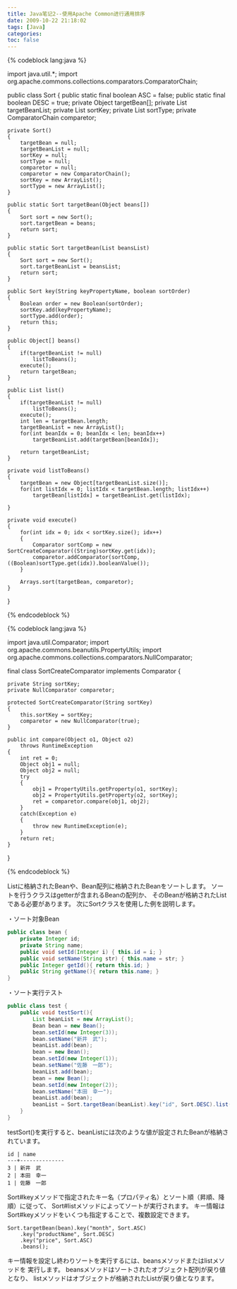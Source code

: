 ```yaml
---
title: Java笔记2--使用Apache Common进行通用排序
date: 2009-10-22 21:18:02
tags: [Java]
categories: 
toc: false
---
```


{% codeblock lang:java %}

import java.util.*;
import org.apache.commons.collections.comparators.ComparatorChain;

public class Sort
{
    public static final boolean ASC = false;
    public static final boolean DESC = true;
    private Object targetBean[];
    private List targetBeanList;
    private List sortKey;
    private List sortType;
    private ComparatorChain comparetor;

    private Sort()
    {
        targetBean = null;
        targetBeanList = null;
        sortKey = null;
        sortType = null;
        comparetor = null;
        comparetor = new ComparatorChain();
        sortKey = new ArrayList();
        sortType = new ArrayList();
    }

    public static Sort targetBean(Object beans[])
    {
        Sort sort = new Sort();
        sort.targetBean = beans;
        return sort;
    }

    public static Sort targetBean(List beansList)
    {
        Sort sort = new Sort();
        sort.targetBeanList = beansList;
        return sort;
    }

    public Sort key(String keyPropertyName, boolean sortOrder)
    {
        Boolean order = new Boolean(sortOrder);
        sortKey.add(keyPropertyName);
        sortType.add(order);
        return this;
    }

    public Object[] beans()
    {
        if(targetBeanList != null)
            listToBeans();
        execute();
        return targetBean;
    }

    public List list()
    {
        if(targetBeanList != null)
            listToBeans();
        execute();
        int len = targetBean.length;
        targetBeanList = new ArrayList();
        for(int beanIdx = 0; beanIdx < len; beanIdx++)
            targetBeanList.add(targetBean[beanIdx]);

        return targetBeanList;
    }

    private void listToBeans()
    {
        targetBean = new Object[targetBeanList.size()];
        for(int listIdx = 0; listIdx < targetBean.length; listIdx++)
            targetBean[listIdx] = targetBeanList.get(listIdx);

    }

    private void execute()
    {
        for(int idx = 0; idx < sortKey.size(); idx++)
        {
            Comparator sortComp = new SortCreateComparator((String)sortKey.get(idx));
            comparetor.addComparator(sortComp, ((Boolean)sortType.get(idx)).booleanValue());
        }

        Arrays.sort(targetBean, comparetor);
    }

}

{% endcodeblock %}

{% codeblock lang:java %}

import java.util.Comparator;
import org.apache.commons.beanutils.PropertyUtils;
import org.apache.commons.collections.comparators.NullComparator;

final class SortCreateComparator
    implements Comparator
{

    private String sortKey;
    private NullComparator comparetor;

    protected SortCreateComparator(String sortKey)
    {
        this.sortKey = sortKey;
        comparetor = new NullComparator(true);
    }

    public int compare(Object o1, Object o2)
        throws RuntimeException
    {
        int ret = 0;
        Object obj1 = null;
        Object obj2 = null;
        try
        {
            obj1 = PropertyUtils.getProperty(o1, sortKey);
            obj2 = PropertyUtils.getProperty(o2, sortKey);
            ret = comparetor.compare(obj1, obj2);
        }
        catch(Exception e)
        {
            throw new RuntimeException(e);
        }
        return ret;
    }

}


{% endcodeblock %}


Listに格納されたBeanや、Bean配列に格納されたBeanをソートします。
ソートを行うクラスはgetterが含まれるBeanの配列か、 そのBeanが格納されたListである必要があります。 
次にSortクラスを使用した例を説明します。 

・ソート対象Bean 

```java
public class bean { 
	private Integer id; 
	private String name; 
	public void setId(Integer i) { this.id = i; } 
	public void setName(String str) { this.name = str; } 
	public Integer getId(){ return this.id; } 
	public String getName(){ return this.name; } 
}
```

 ・ソート実行テスト 

```java
public class test { 
	public void testSort(){ 
		List beanList = new ArrayList(); 
		Bean bean = new Bean(); 
		bean.setId(new Integer(3)); 
		bean.setName("新井　武"); 
		beanList.add(bean); 
		bean = new Bean(); 
		bean.setId(new Integer(1)); 
		bean.setName("佐藤　一郎"); 
		beanList.add(bean); 
		bean = new Bean(); 
		bean.setId(new Integer(2)); 
		bean.setName("本田　幸一"); 
		beanList.add(bean); 
		beanList = Sort.targetBean(beanList).key("id", Sort.DESC).list(); 
	} 
} 
```

testSort()を実行すると、beanListには次のような値が設定されたBeanが格納されています。 

	id | name 
	---+-------------- 
	3 | 新井　武 
	2 | 本田　幸一 
	1 | 佐藤　一郎 
	
Sort#keyメソッドで指定されたキー名（プロパティ名）とソート順（昇順、降順）に従って、 Sort#listメソッドによってソートが実行されます。 
キー情報はSort#keyメソッドをいくつも指定することで、複数設定できます。 
	
	Sort.targetBean(bean).key("month", Sort.ASC) 
		.key("productName", Sort.DESC) 
		.key("price", Sort.ASC) 
		.beans(); 
	
キー情報を設定し終わりソートを実行するには、beansメソッドまたはlistメソッドを 実行します。
beansメソッドはソートされたオブジェクト配列が戻り値となり、 
listメソッドはオブジェクトが格納されたListが戻り値となります。 
